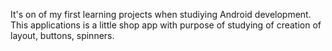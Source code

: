 It's on of my first learning projects when studiying Android development.
This applications is a little shop app with purpose of studying of creation of layout, buttons, spinners. 
